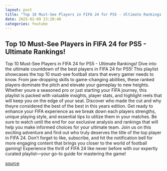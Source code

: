 ```yaml
---
layout: post
title: "Top 10 Must-See Players in FIFA 24 for PS5 - Ultimate Rankings!"
date: 2025-02-09 23:20:40
categories: Youtube
---
```


## Top 10 Must-See Players in FIFA 24 for PS5 - Ultimate Rankings!

Top 10 Must-See Players in FIFA 24 for PS5 - Ultimate Rankings!
Dive into the ultimate countdown of the best players in FIFA 24 for PS5! This playlist showcases the top 10 must-see football stars that every gamer needs to know. From jaw-dropping skills to game-changing abilities, these ranked players dominate the pitch and elevate your gameplay to new heights.
Whether youre a seasoned pro or just starting your FIFA journey, this playlist is packed with valuable insights, player stats, and highlight reels that will keep you on the edge of your seat. Discover who made the cut and why theyre considered the best of the best in this years edition.
Get ready to enhance your FIFA experience as we break down each players strengths, unique playing style, and essential tips to utilize them in your matches. Be sure to watch until the end for our exclusive analysis and rankings that will help you make informed choices for your ultimate team.
Join us on this exciting adventure and find out who truly deserves the title of the top player in FIFA 24. Don’t forget to like, subscribe, and hit the notification bell for more engaging content that brings you closer to the world of football gaming!
Experience the thrill of FIFA 24 like never before with our expertly curated playlist—your go-to guide for mastering the game!

[source](https://www.youtube.com/playlist?list=PLKE2N6tdCjXfqkS6tcVztZDl6EaPwXJu9)